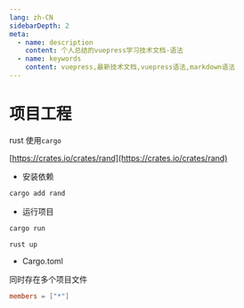```yaml
---
lang: zh-CN
sidebarDepth: 2
meta:
  - name: description
    content: 个人总结的vuepress学习技术文档-语法
  - name: keywords
    content: vuepress,最新技术文档,vuepress语法,markdown语法
---
```


# 项目工程

rust 使用`cargo`

[https://crates.io/crates/rand](https://crates.io/crates/rand)

- 安装依赖

```sh
cargo add rand
```

- 运行项目

```sh
cargo run
```

```sh
rust up
```

- Cargo.toml

同时存在多个项目文件

```toml
members = ["*"]
```
